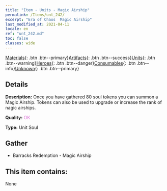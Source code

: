 ```yaml
---
title: "Item - Units - Magic Airship"
permalink: /Items/unt_242/
excerpt: "Era of Chaos  Magic Airship"
last_modified_at: 2021-04-11
locale: en
ref: "unt_242.md"
toc: false
classes: wide
---
```

 [Materials](/Items/){: .btn .btn--primary}[Artifacts](/Items/Artifacts/){: .btn .btn--success}[Units](/Items/Units/){: .btn .btn--warning}[Heroes](/Items/Heroes/){: .btn .btn--danger}[Consumables](/Items/Consumables/){: .btn .btn--info}[Unknown](/Items/Unknown/){: .btn .btn--primary}

## Details
 **Description:** Once you have gathered 80 soul tokens you can summon a Magic Airship. Tokens can also be used to upgrade or increase the rank of nagic airships.

 **Quality:** <span style="color: #DA70D6">OK</span>

 **Type:** Unit Soul

## Gather

*    Barracks Redemption - Magic Airship 

## This item contains:

  None

